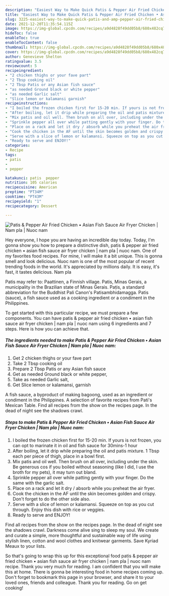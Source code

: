 ```yaml
---
description: "Easiest Way to Make Quick Patis & Pepper Air Fried Chicken • Asian Fish Sauce Air Fryer Chicken | Nam pla | Nuoc nam"
title: "Easiest Way to Make Quick Patis & Pepper Air Fried Chicken • Asian Fish Sauce Air Fryer Chicken | Nam pla | Nuoc nam"
slug: 3225-easiest-way-to-make-quick-patis-and-amp-pepper-air-fried-chicken-asian-fish-sauce-air-fryer-chicken-nam-pla-nuoc-nam
date: 2021-12-20T11:35:54.115Z
image: https://img-global.cpcdn.com/recipes/a9d4828f49dd05b8/680x482cq70/patis-pepper-air-fried-chicken-asian-fish-sauce-air-fryer-chicken-nam-pla-nuoc-nam-recipe-main-photo.jpg
hideToc: false
enableToc: true
enableTocContent: false
thumbnail: https://img-global.cpcdn.com/recipes/a9d4828f49dd05b8/680x482cq70/patis-pepper-air-fried-chicken-asian-fish-sauce-air-fryer-chicken-nam-pla-nuoc-nam-recipe-main-photo.jpg
cover: https://img-global.cpcdn.com/recipes/a9d4828f49dd05b8/680x482cq70/patis-pepper-air-fried-chicken-asian-fish-sauce-air-fryer-chicken-nam-pla-nuoc-nam-recipe-main-photo.jpg
author: Genevieve Shelton
ratingvalue: 3.5
reviewcount: 5
recipeingredient:
- "2 chicken thighs or your fave part"
- "2 Tbsp cooking oil"
- "2 Tbsp Patis or any Asian fish sauce"
- "as needed Ground black or white pepper"
- "as needed Garlic salt"
- "Slice lemon or kalamansi garnish"
recipeinstructions:
- "I boiled the frozen chicken first for 15-20 min. If yours is not frozen, you can opt to marinate it in oil and fish sauce for 30mins-1 hour"
- "After boiling, let it drip while preparing the oil and patis mixture. 1 Tbsp each per piece of thigh, place in a bowl first."
- "Mix patis and oil well. Then brush on all over, including under the skin. Be generous cos if you boiled without seasoning (like I did, I use the broth for my pets), it may turn out bland."
- "Sprinkle pepper all over while patting gently with your finger. Do the same with the garlic salt."
- "Place on a rack and let it dry / absorb while you preheat the air fryer."
- "Cook the chicken in the AF until the skin becomes golden and crispy. Don&#39;t forget to do the other side also."
- "Serve with a slice of lemon or kalamansi. Squeeze on top as you cut through. Enjoy this dish with rice or veggies."
- "Ready to serve and ENJOY!"
categories:
- Recipe
tags:
- patis
- 
- pepper

katakunci: patis  pepper 
nutrition: 105 calories
recipecuisine: American
preptime: "PT34M"
cooktime: "PT43M"
recipeyield: "1"
recipecategory: Dessert

---
```



![Patis & Pepper Air Fried Chicken • Asian Fish Sauce Air Fryer Chicken | Nam pla | Nuoc nam](https://img-global.cpcdn.com/recipes/a9d4828f49dd05b8/680x482cq70/patis-pepper-air-fried-chicken-asian-fish-sauce-air-fryer-chicken-nam-pla-nuoc-nam-recipe-main-photo.jpg)

Hey everyone, I hope you are having an incredible day today. Today, I'm gonna show you how to prepare a distinctive dish, patis & pepper air fried chicken • asian fish sauce air fryer chicken | nam pla | nuoc nam. One of my favorites food recipes. For mine, I will make it a bit unique. This is gonna smell and look delicious.
 Nuoc nam is one of the most popular of recent trending foods in the world. It's appreciated by millions daily. It is easy, it's fast, it tastes delicious.  Nam pla 

Patis may refer to: Paattinen, a Finnish village. Patis, Minas Gerais, a municipality in the Brazilian state of Minas Gerais. Paṭis, a standard abbreviation for the Buddhist Pali Canon&#39;s Patisambhidamagga. Patis (sauce), a fish sauce used as a cooking ingredient or a condiment in the Philippines.


To get started with this particular recipe, we must prepare a few components. You can have patis & pepper air fried chicken • asian fish sauce air fryer chicken | nam pla | nuoc nam using 6 ingredients and 7 steps. Here is how you can achieve that.

<!--inarticleads1-->

##### The ingredients needed to make Patis & Pepper Air Fried Chicken • Asian Fish Sauce Air Fryer Chicken | Nam pla | Nuoc nam:

1. Get 2 chicken thighs or your fave part
1. Take 2 Tbsp cooking oil
1. Prepare 2 Tbsp Patis or any Asian fish sauce
1. Get as needed Ground black or white pepper,
1. Take as needed Garlic salt,
1. Get Slice lemon or kalamansi, garnish


A fish sauce, a byproduct of making bagoong, used as an ingredient or condiment in the Philippines. A selection of favorite recipes from Pati&#39;s Mexican Table. Find all recipes from the show on the recipes page. In the dead of night see the shadows crawl. 

<!--inarticleads2-->

##### Steps to make Patis & Pepper Air Fried Chicken • Asian Fish Sauce Air Fryer Chicken | Nam pla | Nuoc nam:

1. I boiled the frozen chicken first for 15-20 min. If yours is not frozen, you can opt to marinate it in oil and fish sauce for 30mins-1 hour
1. After boiling, let it drip while preparing the oil and patis mixture. 1 Tbsp each per piece of thigh, place in a bowl first.
1. Mix patis and oil well. Then brush on all over, including under the skin. Be generous cos if you boiled without seasoning (like I did, I use the broth for my pets), it may turn out bland.
1. Sprinkle pepper all over while patting gently with your finger. Do the same with the garlic salt.
1. Place on a rack and let it dry / absorb while you preheat the air fryer.
1. Cook the chicken in the AF until the skin becomes golden and crispy. Don&#39;t forget to do the other side also.
1. Serve with a slice of lemon or kalamansi. Squeeze on top as you cut through. Enjoy this dish with rice or veggies.
1. Ready to serve and ENJOY!

Find all recipes from the show on the recipes page. In the dead of night see the shadows crawl. Darkness come alive sing to sleep my soul. We create and curate a simple, more thoughtful and sustainable way of life using stylish linen, cotton and wool clothes and knitwear garments. Save Kyriad Meaux to your lists. 

So that's going to wrap this up for this exceptional food patis & pepper air fried chicken • asian fish sauce air fryer chicken | nam pla | nuoc nam recipe. Thank you very much for reading. I am confident that you will make this at home. There is gonna be interesting food in home recipes coming up. Don't forget to bookmark this page in your browser, and share it to your loved ones, friends and colleague. Thank you for reading. Go on get cooking!
